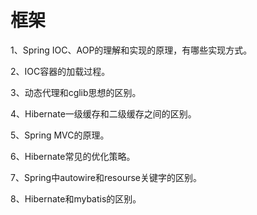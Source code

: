 # 框架

1、Spring IOC、AOP的理解和实现的原理，有哪些实现方式。

2、IOC容器的加载过程。

3、动态代理和cglib思想的区别。

4、Hibernate一级缓存和二级缓存之间的区别。

5、Spring MVC的原理。

6、Hibernate常见的优化策略。

7、Spring中autowire和resourse关键字的区别。

8、Hibernate和mybatis的区别。